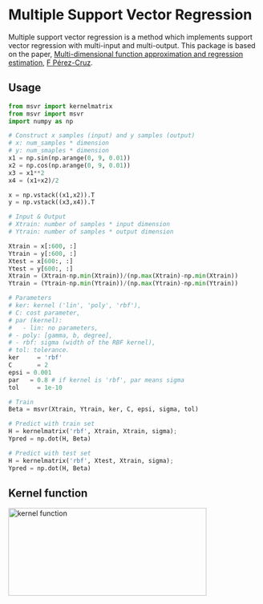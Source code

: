 # Multiple Support Vector Regression

Multiple support vector regression is a method which implements support vector regression with multi-input and multi-output. This package is based on the paper, [Multi-dimensional function approximation and regression estimation](https://link.springer.com/chapter/10.1007/3-540-46084-5_123), [F Pérez-Cruz](https://scholar.google.com/citations?user=8FfrHw0AAAAJ&hl=en&oi=sra).

## Usage

```python
from msvr import kernelmatrix
from msvr import msvr
import numpy as np

# Construct x samples (input) and y samples (output)
# x: num_samples * dimension
# y: num_smaples * dimension
x1 = np.sin(np.arange(0, 9, 0.01))
x2 = np.cos(np.arange(0, 9, 0.01))
x3 = x1**2
x4 = (x1+x2)/2

x = np.vstack((x1,x2)).T
y = np.vstack((x3,x4)).T

# Input & Output
# Xtrain: number of samples * input dimension
# Ytrain: number of samples * output dimension

Xtrain = x[:600, :]
Ytrain = y[:600, :]
Xtest = x[600:, :]
Ytest = y[600:, :]
Xtrain = (Xtrain-np.min(Xtrain))/(np.max(Xtrain)-np.min(Xtrain))
Ytrain = (Ytrain-np.min(Ytrain))/(np.max(Ytrain)-np.min(Ytrain))

# Parameters
# ker: kernel ('lin', 'poly', 'rbf'),
# C: cost parameter,
# par (kernel):
#	- lin: no parameters,
# - poly: [gamma, b, degree],
# - rbf: sigma (width of the RBF kernel),
# tol: tolerance.
ker     = 'rbf'
C       = 2
epsi = 0.001
par   = 0.8 # if kernel is 'rbf', par means sigma
tol     = 1e-10

# Train
Beta = msvr(Xtrain, Ytrain, ker, C, epsi, sigma, tol)

# Predict with train set
H = kernelmatrix('rbf', Xtrain, Xtrain, sigma);
Ypred = np.dot(H, Beta)

# Predict with test set
H = kernelmatrix('rbf', Xtest, Xtrain, sigma);
Ypred = np.dot(H, Beta)
```

## Kernel function

<img src="https://github.com/KaishuaiXu/msvr/blob/master/kernel.png?raw=true" alt="kernel function" width="395" height="175" />


